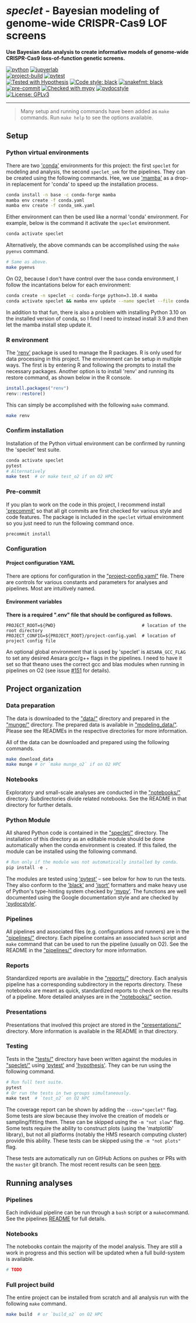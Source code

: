 # *speclet* - Bayesian modeling of genome-wide CRISPR-Cas9 LOF screens

**Use Bayesian data analysis to create informative models of genome-wide CRISPR-Cas9 loss-of-function genetic screens.**

[![python](https://img.shields.io/badge/Python-3.10-3776AB.svg?style=flat&logo=python&logoColor=white)](https://www.python.org)
[![jupyerlab](https://img.shields.io/badge/Jupyter-Lab-F37626.svg?style=flat&logo=jupyter)](https://jupyter.org) <br>
[![project-build](https://github.com/Kevin-Haigis-Lab/speclet/actions/workflows/project-build.yaml/badge.svg)](https://github.com/Kevin-Haigis-Lab/speclet/actions/workflows/project-build.yaml)
[![pytest](https://github.com/Kevin-Haigis-Lab/speclet/actions/workflows/CI.yaml/badge.svg)](https://github.com/Kevin-Haigis-Lab/speclet/actions/workflows/CI.yaml) <br>
[![Tested with Hypothesis](https://img.shields.io/badge/hypothesis-tested-brightgreen.svg)](https://hypothesis.readthedocs.io/)
[![Code style: black](https://img.shields.io/badge/code%20style-black-000000.svg)](https://github.com/psf/black)
[![snakefmt: black](https://img.shields.io/badge/snakefmt-black-000000.svg)](https://github.com/snakemake/snakefmt)
[![pre-commit](https://img.shields.io/badge/pre--commit-enabled-brightgreen?logo=pre-commit&logoColor=white)](https://github.com/pre-commit/pre-commit)
[![Checked with mypy](http://www.mypy-lang.org/static/mypy_badge.svg)](http://mypy-lang.org/)
[![pydocstyle](https://img.shields.io/badge/pydocstyle-enabled-AD4CD3)](http://www.pydocstyle.org/en/stable/) <br>
[![License: GPLv3](https://img.shields.io/badge/License-GPLv3-blue.svg)](https://www.gnu.org/licenses/gpl-3.0)

---

> Many setup and running commands have been added as `make` commands.
> Run `make help` to see the options available.

## Setup

### Python virtual environments

There are two ['conda'](https://docs.conda.io/en/latest/) environments for this project: the first `speclet` for modeling and analysis, the second `speclet_smk` for the pipelines.
They can be created using the following commands.
Hee, we use ['mamba'](https://github.com/mamba-org/mamba) as a drop-in replacement for 'conda' to speed up the installation process.

```bash
conda install -n base -c conda-forge mamba
mamba env create -f conda.yaml
mamba env create -f conda_smk.yaml
```

Either environment can then be used like a normal 'conda' environment.
For example, below is the command it activate the `speclet` environment.

```bash
conda activate speclet
```

Alternatively, the above commands can be accomplished using the `make pyenvs` command.

```bash
# Same as above.
make pyenvs
```

On O2, because I don't have control over the `base` conda environment, I follow the incantations below for each environment:

```bash
conda create -n speclet -c conda-forge python=3.10.4 mamba
conda activate speclet && mamba env update --name speclet --file conda.yaml
```

In addition to that fun, there is also a problem with installing Python 3.10 on the installed version of conda, so I find I need to instead install 3.9 and then let the mamba install step update it.

### R environment

The ['renv'](https://rstudio.github.io/renv/) package is used to manage the R packages.
R is only used for data processing in this project.
The environment can be setup in multiple ways.
The first is by entering R and following the prompts to install the necessary packages.
Another option is to install 'renv' and running its restore command, as shown below in the R console.

```r
install.packages("renv")
renv::restore()
```

This can simply be accomplished with the following `make` command.

```bash
make renv
```

### Confirm installation

Installation of the Python virtual environment can be confirmed by running the 'speclet' test suite.

```bash
conda activate speclet
pytest
# Alternatively
make test  # or make test_o2 if on O2 HPC
```

### Pre-commit

If you plan to work on the code in this project, I recommend install ['precommit'](/Users/admin/Developer/haigis-lab/speclet/.speclet_env) so that all git commits are first checked for various style and code features.
The package is included in the `speclet` virtual environment so you just need to run the following command once.

```bash
precommit install
```

### Configuration

#### Project configuration YAML

There are options for configuration in the ["project-config.yaml"](project-config.yaml) file.
There are controls for various constants and parameters for analyses and pipelines.
Most are intuitively named.

#### Environment variables

**There is a required ".env" file that should be configured as follows.**

```text
PROJECT_ROOT=${PWD}                                 # location of the root directory
PROJECT_CONFIG=${PROJECT_ROOT}/project-config.yaml  # location of project config file
```

An optional global environment that is used by 'speclet' is `AESARA_GCC_FLAG` to set any desired Aesara gcc/g++ flags in the pipelines.
I need to have it set so that theano uses the correct gcc and blas modules when running in pipelines on O2 (see issue [#151](https://github.com/Kevin-Haigis-Lab/speclet/issues/151) for details).

## Project organization

### Data preparation

The data is downloaded to the ["data/"](data/) directory and prepared in the ["munge/"](munge/) directory.
The prepared data is available in ["modeling_data/"](modeling_data/).
Please see the READMEs in the respective directories for more information.

All of the data can be downloaded and prepared using the following commands.

```bash
make download_data
make munge # or `make munge_o2` if on O2 HPC
```

### Notebooks

Exploratory and small-scale analyses are conducted in the ["notebooks/"](notebooks/) directory.
Subdirectories divide related notebooks.
See the README in that directory for further details.

### Python Module

All shared Python code is contained in the ["speclet/"](speclet) directory.
The installation of this directory as an editable module should be done automatically when the conda environment is created.
If this failed, the module can be installed using the following command.

```python
# Run only if the module was not automatically installed by conda.
pip install -e .
```

The modules are tested using ['pytest'](https://docs.pytest.org/en/stable/) –  see below for how to run the tests.
They also conform to the ['black'](https://github.com/psf/black) and ['isort'](https://pycqa.github.io/isort/) formatters and make heavy use of Python's type-hinting system checked by ['mypy'](http://mypy-lang.org/).
The functions are well documented using the Google documentation style and are checked by ['pydocstyle'](http://www.pydocstyle.org/en/stable/).

### Pipelines

All pipelines and associated files (e.g. configurations and runners) are in the ["pipelines/"](pipelines) directory.
Each pipeline contains an associated `bash` script and `make` command that can be used to run the pipeline (usually on O2).
See the README in the ["pipelines/"](pipelines/) directory for more information.

### Reports

Standardized reports are available in the ["reports/"](reports) directory.
Each analysis pipeline has a corresponding subdirectory in the reports directory.
These notebooks are meant as quick, standardized reports to check on the results of a pipeline.
More detailed analyses are in the ["notebooks/"](notebooks/) section.

### Presentations

Presentations that involved this project are stored in the ["presentations/"](presentations) directory.
More information is available in the README in that directory.

### Testing

Tests in the ["tests/"](tests) directory have been written against the modules in ["speclet/"](speclet) using ['pytest'](https://docs.pytest.org/en/stable/) and ['hypothesis'](https://hypothesis.readthedocs.io/en/latest/).
They can be run using the following command.

```python
# Run full test suite.
pytest
# Or run the tests in two groups simultaneously.
make test  # `test_o2` on O2 HPC
```

The coverage report can be shown by adding the `--cov="speclet"` flag.
Some tests are slow because they involve the creation of models or sampling/fitting them.
These can be skipped using the `-m "not slow"` flag.
Some tests require the ability to construct plots (using the 'matplotlib' library), but not all platforms (notably the HMS research computing cluster) provide this ability.
These tests can be skipped using the `-m "not plots"` flag.

These tests are automatically run on GitHub Actions on pushes or PRs with the `master` git branch.
The most recent results can be seen [here](https://github.com/Kevin-Haigis-Lab/speclet/actions).

## Running analyses

### Pipelines

Each individual pipeline can be run through a `bash` script or a `make`command.
See the pipelines [README](pipelines/README.md) for full details.

### Notebooks

The notebooks contain the majority of the model analysis.
They are still a work in progress and this section will be updated when a full build-system is available.

```bash
# TODO
```

### Full project build

The entire project can be installed from scratch and all analysis run with the following `make` command.

```bash
make build  # or `build_o2` on O2 HPC
```
